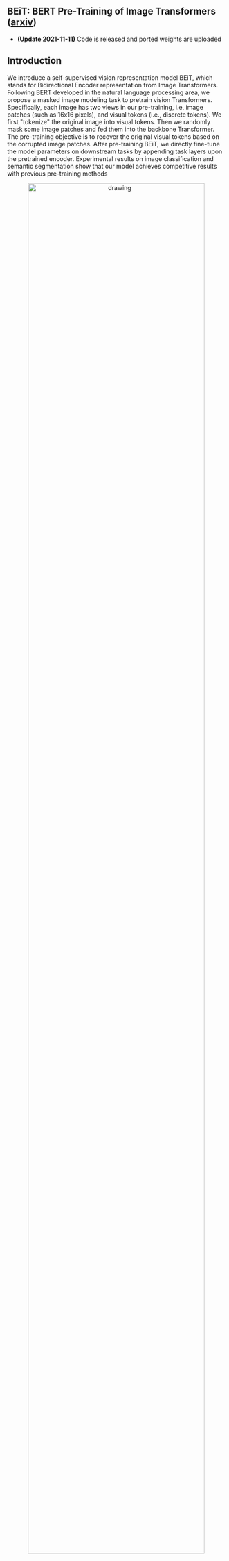 ## BEiT: BERT Pre-Training of Image Transformers ([arxiv](https://arxiv.org/abs/2106.08254))

* **(Update 2021-11-11)**  Code is released and ported weights are uploaded

## Introduction

We introduce a self-supervised vision representation model BEiT, which stands for Bidirectional Encoder representation from Image Transformers. Following BERT developed in the natural language processing area, we propose a masked image modeling task to pretrain vision Transformers. Specifically, each image has two views in our pre-training, i.e, image patches (such as 16x16 pixels), and visual tokens (i.e., discrete tokens). We first "tokenize" the original image into visual tokens. Then we randomly mask some image patches and fed them into the backbone Transformer. The pre-training objective is to recover the original visual tokens based on the corrupted image patches. After pre-training BEiT, we directly fine-tune the model parameters on downstream tasks by appending task layers upon the pretrained encoder. Experimental results on image classification and semantic segmentation show that our model achieves competitive results with previous pre-training methods

<p align="center">
<img src="https://ai-studio-static-online.cdn.bcebos.com/498f6488c7174b428bd8a8a23fc00461ebdf9a094aff407daaec35f9cc307e62" alt="drawing" width="90%" height="90%"/>
</p>


For details see [BERT Pre-Training of Image Transformers](https://arxiv.org/abs/2106.08254) by Hangbo Bao and Li Dong and Furu Wei

## Model Zoo

The results are evaluated on ImageNet2012 validation set

| Arch               | Weight                                                       | Top-1 Acc | Top-5 Acc | Crop ratio | # Params |
| ------------------ | ------------------------------------------------------------ | --------- | --------- | ---------- | -------- |
| beit_base_p16_224  | [ft 22k to 1k](https://passl.bj.bcebos.com/vision_transformers/beit/beit_base_p16_224_ft.pdparams) | 85.21     | 97.66     | 0.9        | 87M      |
| beit_base_p16_384  | [ft 22k to 1k](https://passl.bj.bcebos.com/vision_transformers/beit/beit_base_p16_384_ft.pdparams) | 86.81     | 98.14     | 1.0        | 87M      |
| beit_large_p16_224 | [ft 22k to 1k](https://passl.bj.bcebos.com/vision_transformers/beit/beit_large_p16_224_ft.pdparams) | 87.48     | 98.30     | 0.9        | 304M     |
| beit_large_p16_384 | [ft 22k to 1k](https://passl.bj.bcebos.com/vision_transformers/beit/beit_large_p16_384_ft.pdparams) | 88.40     | 98.60     | 1.0        | 304M     |
| beit_large_p16_512 | [ft 22k to 1k](https://passl.bj.bcebos.com/vision_transformers/beit/beit_large_p16_512_ft.pdparams) | 88.60     | 98.66     | 1.0        | 304M     |

Note: ft 22k to 1k is pre-trained on imagenet22K and then fine-tuned to 1K

## Usage

```python
from passl.modeling.backbones import build_backbone
from passl.modeling.heads import build_head
from passl.utils.config import get_config


class Model(nn.Layer):
    def __init__(self, cfg_file):
        super().__init__()
        cfg = get_config(cfg_file)
        self.backbone = build_backbone(cfg.model.architecture)
        self.head = build_head(cfg.model.head)

    def forward(self, x):

        x = self.backbone(x)
        x = self.head(x)
        return x


cfg_file = "configs/beit/beit_base_p16_224.yaml"
m = Model(cfg_file)
```

## Reference

```
@article{beit,
      title={{BEiT}: {BERT} Pre-Training of Image Transformers}, 
      author={Hangbo Bao and Li Dong and Furu Wei},
      year={2021},
      eprint={2106.08254},
      archivePrefix={arXiv},
      primaryClass={cs.CV}
}

```
